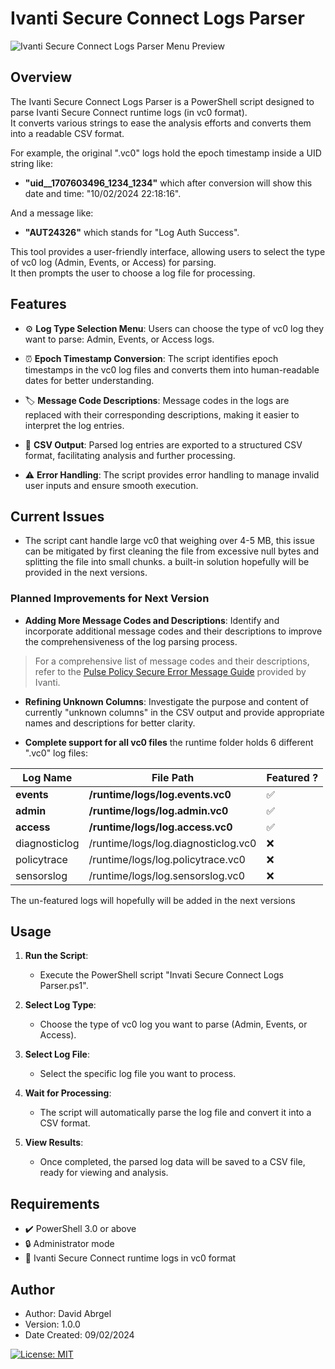 # Ivanti Secure Connect Logs Parser

![Ivanti Secure Connect Logs Parser Menu Preview](https://github.com/david-abrgel/Ivanti-Secure-Connect-Logs-Parser/blob/9b90ce1c2fb0dccfaf8c4b5e1c89aa050cb436f3/Ivanti%20Secure%20Connect%20Logs%20Parser%20Menu%20Preview.png)

## Overview

The Ivanti Secure Connect Logs Parser is a PowerShell script designed to parse Ivanti Secure Connect runtime logs (in vc0 format).  
It converts various strings to ease the analysis efforts and converts them into a readable CSV format.  
  
For example, the original ".vc0" logs hold the epoch timestamp inside a UID string like:  
- **"uid__1707603496_1234_1234"** which after conversion will show this date and time: "10/02/2024 22:18:16".
  
And a message like:  
- **"AUT24326"**  which stands for "Log Auth Success".

This tool provides a user-friendly interface, allowing users to select the type of vc0 log (Admin, Events, or Access) for parsing.  
It then prompts the user to choose a log file for processing.

## Features

- :gear: **Log Type Selection Menu**: Users can choose the type of vc0 log they want to parse: Admin, Events, or Access logs.
  
- :alarm_clock: **Epoch Timestamp Conversion**: The script identifies epoch timestamps in the vc0 log files and converts them into human-readable dates for better understanding.

- :label: **Message Code Descriptions**: Message codes in the logs are replaced with their corresponding descriptions, making it easier to interpret the log entries.

- :page_with_curl: **CSV Output**: Parsed log entries are exported to a structured CSV format, facilitating analysis and further processing.

- :warning: **Error Handling**: The script provides error handling to manage invalid user inputs and ensure smooth execution.

## Current Issues 
- The script cant handle large vc0 that weighing over 4-5 MB, this issue can be mitigated by first cleaning the file from excessive null bytes and splitting the file into small chunks.
  a built-in solution hopefully will be provided in the next versions.
  
### Planned Improvements for Next Version

- **Adding More Message Codes and Descriptions**: Identify and incorporate additional message codes and their descriptions to improve the comprehensiveness of the log parsing process.
> For a comprehensive list of message codes and their descriptions, refer to the [Pulse Policy Secure Error Message Guide](https://help.ivanti.com/ps/legacy/PPS/9.1Rx/9.1R9/Pulse-Policy-Secure-Error-Message-Guide.pdf) provided by Ivanti.


- **Refining Unknown Columns**: Investigate the purpose and content of currently "unknown columns" in the CSV output and provide appropriate names and descriptions for better clarity.
  
- **Complete support for all vc0 files** the runtime folder holds 6 different ".vc0" log files:

| Log Name      | File Path                              | Featured ?
|---------------|----------------------------------------|---------------|  
| **events**        | **/runtime/logs/log.events.vc0**           | ✅        |  
| **admin**         | **/runtime/logs/log.admin.vc0**            | ✅        |   
| **access**        | **/runtime/logs/log.access.vc0**           | ✅        |  
| diagnosticlog | /runtime/logs/log.diagnosticlog.vc0    | ❌        |  
| policytrace   | /runtime/logs/log.policytrace.vc0      | ❌        |  
| sensorslog    | /runtime/logs/log.sensorslog.vc0       | ❌        |   

The un-featured logs will hopefully will be added in the next versions

## Usage

1. **Run the Script**:
   - Execute the PowerShell script "Invati Secure Connect Logs Parser.ps1".
   
2. **Select Log Type**:
   - Choose the type of vc0 log you want to parse (Admin, Events, or Access).

3. **Select Log File**:
   - Select the specific log file you want to process.

4. **Wait for Processing**:
   - The script will automatically parse the log file and convert it into a CSV format.

5. **View Results**:
   - Once completed, the parsed log data will be saved to a CSV file, ready for viewing and analysis.

## Requirements

- :heavy_check_mark: PowerShell 3.0 or above
- :lock: Administrator mode
- :file_folder: Ivanti Secure Connect runtime logs in vc0 format

## Author

- Author: David Abrgel
- Version: 1.0.0
- Date Created: 09/02/2024

[![License: MIT](https://img.shields.io/badge/License-MIT-blue.svg)](https://opensource.org/licenses/MIT)

